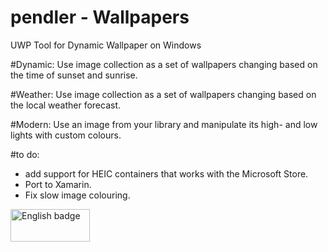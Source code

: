 # pendler - Wallpapers
 UWP Tool for Dynamic Wallpaper on Windows
 
 #Dynamic:
 Use image collection as a set of wallpapers changing based on the time of sunset and sunrise.
 
 #Weather:
 Use image collection as a set of wallpapers changing based on the local weather forecast.
 
 #Modern:
 Use an image from your library and manipulate its high- and low lights with custom colours.
 
 #to do:
 - add support for HEIC containers that works with the Microsoft Store.
 - Port to Xamarin.
 - Fix slow image colouring.
 
 
 
<a href='//www.microsoft.com/store/apps/9NTZ5KFHZR50?cid=storebadge&ocid=badge'><img src='https://assets.windowsphone.com/13484911-a6ab-4170-8b7e-795c1e8b4165/English_get_L_InvariantCulture_Default.png' alt='English badge' style='width: 127px; height: 52px;'/></a>
 
